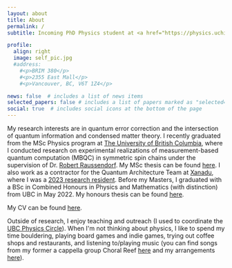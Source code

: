 ```yaml
---
layout: about
title: About
permalink: /
subtitle: Incoming PhD Physics student at <a href="https://physics.uchicago.edu">The University of Chicago</a>

profile:
  align: right
  image: self_pic.jpg
  #address:
    #<p>BRIM 380</p>
    #<p>2355 East Mall</p>
    #<p>Vancouver, BC, V6T 1Z4</p>

news: false  # includes a list of news items
selected_papers: false # includes a list of papers marked as "selected={true}"
social: true  # includes social icons at the bottom of the page
---
```

My research interests are in quantum error correction and the intersection of quantum information and condensed matter theory. I recently graduated from the MSc Physics program at [The University of British Columbia](https://phas.ubc.ca), where I conducted research on experimental realizations of measurement-based quantum computation (MBQC) in symmetric spin chains under the supervision of Dr. [Robert Raussendorf](https://www.itp.uni-hannover.de/en/groups/robert-raussendorf). My MSc thesis can be found [here](http://hdl.handle.net/2429/88841). I also work as a contractor for the Quantum Architecture Team at [Xanadu](https://www.xanadu.ai), where I was a [2023 research resident](https://www.xanadu.ai/blog/Xanadu-2023-Residency-Program). Before my Masters, I graduated with a BSc in Combined Honours in Physics and Mathematics (with distinction) from UBC in May 2022. My honours thesis can be found [here](http://hdl.handle.net/2429/82098).

My CV can be found [here](/assets/pdf/cv/cv.pdf).

Outside of research, I enjoy teaching and outreach (I used to coordinate the [UBC Physics Circle](https://outreach.phas.ubc.ca/events/metro-vancouver-physics-circle/)). When I'm not thinking about physics, I like to spend my time bouldering, playing board games and indie games, trying out coffee shops and restaurants, and listening to/playing music (you can find songs from my former a cappella group Choral Reef [here](https://www.youtube.com/user/UBCacappella/videos) and my arrangements [here](https://rioweil.github.io/music/)).